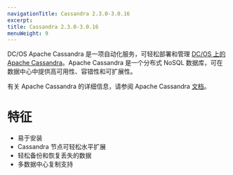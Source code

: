 ```yaml
---
navigationTitle: Cassandra 2.3.0-3.0.16
excerpt:
title: Cassandra 2.3.0-3.0.16
menuWeight: 9
---
```


DC/OS Apache Cassandra 是一项自动化服务，可轻松部署和管理 [DC/OS 上的 Apache Cassandra](https://mesosphere.com/product/)。Apache Cassandra 是一个分布式 NoSQL 数据库，可在数据中心中提供高可用性、容错性和可扩展性。

有关 Apache Cassandra 的详细信息，请参阅 Apache Cassandra [文档](http://cassandra.apache.org/doc/latest/)。

# 特征

* 易于安装
* Cassandra 节点可轻松水平扩展
* 轻松备份和恢复丢失的数据
* 多数据中心复制支持
